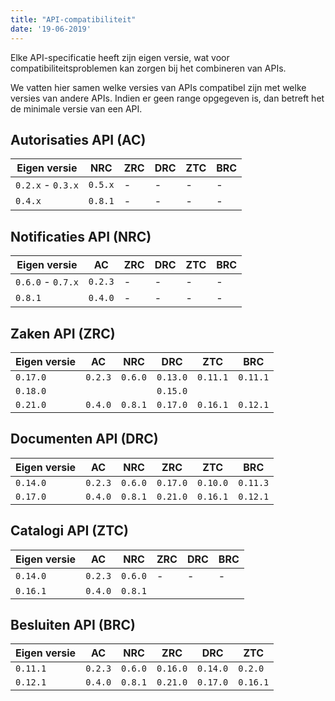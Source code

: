 ```yaml
---
title: "API-compatibiliteit"
date: '19-06-2019'
---
```


Elke API-specificatie heeft zijn eigen versie, wat voor
compatibiliteitsproblemen kan zorgen bij het combineren van APIs.

We vatten hier samen welke versies van APIs compatibel zijn met welke versies
van andere APIs. Indien er geen range opgegeven is, dan betreft het de minimale
versie van een API.


## Autorisaties API (AC)

| Eigen versie      | NRC     | ZRC | DRC | ZTC | BRC |
|-------------------|---------|-----|-----|-----|-----|
| `0.2.x` - `0.3.x` | `0.5.x` | -   | -   | -   | -   |
| `0.4.x`           | `0.8.1` | -   | -   | -   | -   |


## Notificaties API (NRC)

| Eigen versie      | AC      | ZRC | DRC | ZTC | BRC |
|-------------------|---------|-----|-----|-----|-----|
| `0.6.0` - `0.7.x` | `0.2.3` | -   | -   | -   | -   |
| `0.8.1`           | `0.4.0` | -   | -   | -   | -   |


## Zaken API (ZRC)

| Eigen versie | AC      | NRC     | DRC      | ZTC      | BRC      |
|--------------|---------|---------|----------|----------|----------|
| `0.17.0`     | `0.2.3` | `0.6.0` | `0.13.0` | `0.11.1` | `0.11.1` |
| `0.18.0`     |         |         | `0.15.0` |          |          |
| `0.21.0`     | `0.4.0` | `0.8.1` | `0.17.0` | `0.16.1` | `0.12.1` |


## Documenten API (DRC)

| Eigen versie | AC       | NRC      | ZRC       | ZTC       | BRC       |
|--------------|----------|----------|-----------|-----------|-----------|
| `0.14.0`     | `0.2.3`  | `0.6.0`  | `0.17.0`  | `0.10.0`  | `0.11.3`  |
| `0.17.0`     | `0.4.0`  | `0.8.1`  | `0.21.0`  | `0.16.1`  | `0.12.1`  |


## Catalogi API (ZTC)

| Eigen versie | AC       | NRC      | ZRC | DRC | BRC |
|--------------|----------|----------|-----|-----|-----|
| `0.14.0`     | `0.2.3`  | `0.6.0`  | -   | -   | -   |
| `0.16.1`     | `0.4.0`  | `0.8.1`  |     |     |     |


## Besluiten API (BRC)

| Eigen versie | AC       | NRC      | ZRC       | DRC       | ZTC      |
|--------------|----------|----------|-----------|-----------|----------|
| `0.11.1`     | `0.2.3`  | `0.6.0`  | `0.16.0`  | `0.14.0`  | `0.2.0`  |
| `0.12.1`     | `0.4.0`  | `0.8.1`  | `0.21.0`  | `0.17.0`  | `0.16.1` |
